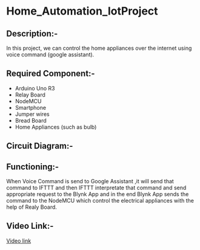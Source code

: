 # Home_Automation_IotProject

## Description:-
In this project, we can control the home appliances over the internet using voice command (google assistant).
## Required Component:-
* Arduino Uno R3
* Relay Board
* NodeMCU
* Smartphone
* Jumper wires
* Bread Board
* Home Appliances (such as bulb)

## Circuit Diagram:-


## Functioning:-
When Voice Command is send to Google Assistant ,it will send that command to IFTTT and then IFTTT interpretate that command and send appropriate request to the Blynk App and in the end Blynk App sends the command to the NodeMCU which control the electrical appliances with the help of Realy Board.

## Video Link:-
<a href="https://drive.google.com/file/d/1Qks9wjVNsisNoCVEpyBU9yzQSePuRJde/view?usp=drivesdk">Video link</a>

